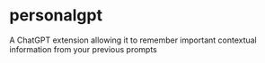 # personalgpt

A ChatGPT extension allowing it to remember important contextual information from your previous prompts
